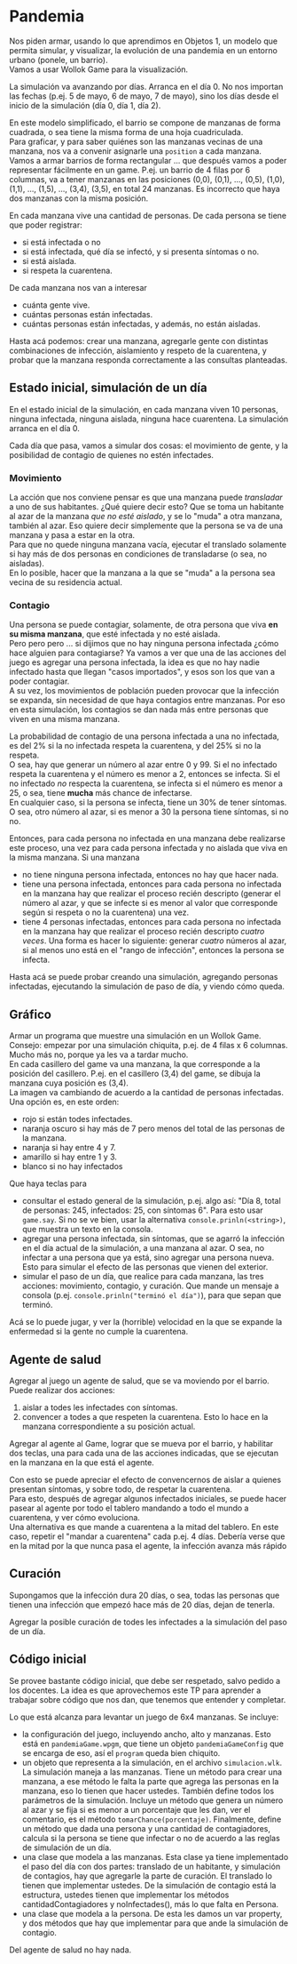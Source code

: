 # Pandemia

Nos piden armar, usando lo que aprendimos en Objetos 1, un modelo que permita simular, y visualizar, la evolución de una pandemia en un entorno urbano (ponele, un barrio).  
Vamos a usar Wollok Game para la visualización.

La simulación va avanzando por días. Arranca en el día 0. No nos importan las fechas (p.ej. 5 de mayo, 6 de mayo, 7 de mayo), sino los días desde el inicio de la simulación (día 0, día 1, día 2).

En este modelo simplificado, el barrio se compone de manzanas de forma cuadrada, o sea tiene la misma forma de una hoja cuadriculada.  
Para graficar, y para saber quiénes son las manzanas vecinas de una manzana, nos va a convenir asignarle una `position` a cada manzana.  
Vamos a armar barrios de forma rectangular ... que después vamos a poder representar fácilmente en un game. P.ej. un barrio de 4 filas por 6 columnas, va a tener manzanas en las posiciones (0,0), (0,1), ..., (0,5), (1,0), (1,1), ..., (1,5), ..., (3,4), (3,5), en total 24 manzanas. Es incorrecto que haya dos manzanas con la misma posición.

En cada manzana vive una cantidad de personas. De cada persona se tiene que poder registrar:
- si está infectada o no
- si está infectada, qué día se infectó, y si presenta síntomas o no.
- si está aislada.
- si respeta la cuarentena.

De cada manzana nos van a interesar
- cuánta gente vive.
- cuántas personas están infectadas.
- cuántas personas están infectadas, y además, no están aisladas.

Hasta acá podemos: crear una manzana, agregarle gente con distintas combinaciones de infección, aislamiento y respeto de la cuarentena, y probar que la manzana responda correctamente a las consultas planteadas.


## Estado inicial, simulación de un día
En el estado inicial de la simulación, en cada manzana viven 10 personas, ninguna infectada, ninguna aislada, ninguna hace cuarentena. La simulación arranca en el día 0. 

Cada día que pasa, vamos a simular dos cosas: el movimiento de gente, y la posibilidad de contagio de quienes no estén infectades.

### Movimiento
La acción que nos conviene pensar es que una manzana puede _transladar_ a uno de sus habitantes. ¿Qué quiere decir esto? Que se toma un habitante al azar de la manzana _que no esté aislado_, y se lo "muda" a otra manzana, también al azar. Eso quiere decir simplemente que la persona se va de una manzana y pasa a estar en la otra.  
Para que no quede ninguna manzana vacía, ejecutar el translado solamente si hay más de dos personas en condiciones de transladarse (o sea, no aisladas).  
En lo posible, hacer que la manzana a la que se "muda" a la persona sea vecina de su residencia actual.  

### Contagio
Una persona se puede contagiar, solamente, de otra persona que viva **en su misma manzana**, que esté infectada y no esté aislada.  
Pero pero pero ... si dijimos que no hay ninguna persona infectada ¿cómo hace alguien para contagiarse? Ya vamos a ver que una de las acciones del juego es agregar una persona infectada, la idea es que no hay nadie infectado hasta que llegan "casos importados", y esos son los que van a poder contagiar.  
A su vez, los movimientos de población pueden provocar que la infección se expanda, sin necesidad de que haya contagios entre manzanas. Por eso en esta simulación, los contagios se dan nada más entre personas que viven en una misma manzana.

La probabilidad de contagio de una persona infectada a una no infectada, es del 2\% si la no infectada respeta la cuarentena, y del 25\% si no la respeta.  
O sea, hay que generar un número al azar entre 0 y 99. Si el no infectado respeta la cuarentena y el número es menor a 2, entonces se infecta. Si el no infectado _no_ respecta la cuarentena, se infecta si el número es menor a 25, o sea, tiene **mucha** más chance de infectarse.  
En cualquier caso, si la persona se infecta, tiene un 30\% de tener síntomas. O sea, otro número al azar, si es menor a 30 la persona tiene síntomas, si no no.

Entonces, para cada persona no infectada en una manzana debe realizarse este proceso, una vez para cada persona infectada y no aislada que viva en la misma manzana. Si una manzana
- no tiene ninguna persona infectada, entonces no hay que hacer nada.
- tiene una persona infectada, entonces para cada persona no infectada en la manzana hay que realizar el proceso recién descripto (generar el número al azar, y que se infecte si es menor al valor que corresponde según si respeta o no la cuarentena) una vez.
- tiene 4 personas infectadas, entonces para cada persona no infectada en la manzana hay que realizar el proceso recién descripto _cuatro veces_. Una forma es hacer lo siguiente: generar _cuatro_ números al azar, si al menos uno está en el "rango de infección", entonces la persona se infecta.

Hasta acá se puede probar creando una simulación, agregando personas infectadas, ejecutando la simulación de paso de día, y viendo cómo queda. 

## Gráfico
Armar un programa que muestre una simulación en un Wollok Game. Consejo: empezar por una simulación chiquita, p.ej. de 4 filas x 6 columnas. Mucho más no, porque ya les va a tardar mucho.   
En cada casillero del game va una manzana, la que corresponde a la posición del casillero. P.ej. en el casillero (3,4) del game, se dibuja la manzana cuya posición es (3,4).  
La imagen va cambiando de acuerdo a la cantidad de personas infectadas. Una opción es, en este orden:
- rojo si están todes infectades.
- naranja oscuro si hay más de 7 pero menos del total de las personas de la manzana.
- naranja si hay entre 4 y 7.
- amarillo si hay entre 1 y 3.
- blanco si no hay infectados

Que haya teclas para
- consultar el estado general de la simulación, p.ej. algo así: "Día 8, total de personas: 245, infectados: 25, con síntomas 6". Para esto usar `game.say`. Si no se ve bien, usar la alternativa `console.prinln(<string>)`, que muestra un texto en la consola.
- agregar una persona infectada, sin síntomas, que se agarró la infección en el día actual de la simulación, a una manzana al azar. O sea, no infectar a una persona que ya está, sino agregar una persona nueva. Esto para simular el efecto de las personas que vienen del exterior.
- simular el paso de un día, que realice para cada manzana, las tres acciones: movimiento, contagio, y curación. Que mande un mensaje a consola (p.ej. `console.prinln("terminó el día")`), para que sepan que terminó.

Acá se lo puede jugar, y ver la (horrible) velocidad en la que se expande la enfermedad si la gente no cumple la cuarentena.

## Agente de salud
Agregar al juego un agente de salud, que se va moviendo por el barrio. Puede realizar dos acciones: 
1. aislar a todes les infectades con síntomas.
1. convencer a todes a que respeten la cuarentena.
Esto lo hace en la manzana correspondiente a su posición actual.

Agregar al agente al Game, lograr que se mueva por el barrio, y habilitar dos teclas, una para cada una de las acciones indicadas, que se ejecutan en la manzana en la que está el agente.

Con esto se puede apreciar el efecto de convencernos de aislar a quienes presentan síntomas, y sobre todo, de respetar la cuarentena.  
Para esto, después de agregar algunos infectados iniciales, se puede hacer pasear al agente por todo el tablero mandando a todo el mundo a cuarentena, y ver cómo evoluciona.  
Una alternativa es que mande a cuarentena a la mitad del tablero. En este caso, repetir el "mandar a cuarentena" cada p.ej. 4 días. Debería verse que en la mitad por la que nunca pasa el agente, la infección avanza más rápido



## Curación
Supongamos que la infección dura 20 días, o sea, todas las personas que tienen una infección que empezó hace más de 20 días, dejan de tenerla.

Agregar la posible curación de todes les infectades a la simulación del paso de un día.

## Código inicial
Se provee bastante código inicial, que debe ser respetado, salvo pedido a los docentes. La idea es que aprovechemos este TP para aprender a trabajar sobre código que nos dan, que tenemos que entender y completar.

Lo que está alcanza para levantar un juego de 6x4 manzanas. Se incluye:
- la configuración del juego, incluyendo ancho, alto y manzanas. Esto está en `pandemiaGame.wpgm`, que tiene un objeto `pandemiaGameConfig` que se encarga de eso, así el `program` queda bien chiquito. 
- un objeto que representa a la simulación, en el archivo `simulacion.wlk`. La simulación maneja a las manzanas. Tiene un método para crear una manzana, a ese método le falta la parte que agrega las personas en la manzana, eso lo tienen que hacer ustedes. También define todos los parámetros de la simulación. Incluye un método que genera un número al azar y se fija si es menor a un porcentaje que les dan, ver el comentario, es el método `tomarChance(porcentaje)`. Finalmente, define un método que dada una persona y una cantidad de contagiadores, calcula si la persona se tiene que infectar o no de acuerdo a las reglas de simulación de un día.
- una clase que modela a las manzanas. Esta clase ya tiene implementado el paso del día con dos partes: translado de un habitante, y simulación de contagios, hay que agregarle la parte de curación. El translado lo tienen que implementar ustedes. De la simulación de contagio está la estructura, ustedes tienen que implementar los métodos cantidadContagiadores y noInfectades(), más lo que falta en Persona.
- una clase que modela a la persona. De esta les damos un var property, y dos métodos que hay que implementar para que ande la simulación de contagio.

Del agente de salud no hay nada.